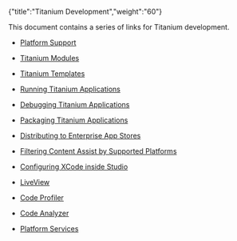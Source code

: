 {"title":"Titanium Development","weight":"60"} 

This document contains a series of links for Titanium development.

*   [Platform Support](/docs/appc/Axway_Appcelerator_Studio/Axway_Appcelerator_Studio_Guide/Titanium_Development/Platform_Support/)
    
*   [Titanium Modules](/docs/appc/Axway_Appcelerator_Studio/Axway_Appcelerator_Studio_Guide/Titanium_Development/Titanium_Modules/)
    
*   [Titanium Templates](/docs/appc/Axway_Appcelerator_Studio/Axway_Appcelerator_Studio_Guide/Titanium_Development/Titanium_Templates/)
    
*   [Running Titanium Applications](/docs/appc/Axway_Appcelerator_Studio/Axway_Appcelerator_Studio_Guide/Titanium_Development/Running_Titanium_Applications/)
    
*   [Debugging Titanium Applications](/docs/appc/Axway_Appcelerator_Studio/Axway_Appcelerator_Studio_Guide/Titanium_Development/Debugging_Titanium_Applications/)
    
*   [Packaging Titanium Applications](/docs/appc/Axway_Appcelerator_Studio/Axway_Appcelerator_Studio_Guide/Titanium_Development/Packaging_Titanium_Applications/)
    
*   [Distributing to Enterprise App Stores](/docs/appc/Axway_Appcelerator_Studio/Axway_Appcelerator_Studio_Guide/Titanium_Development/Distributing_to_Enterprise_App_Stores/)
    
*   [Filtering Content Assist by Supported Platforms](/docs/appc/Axway_Appcelerator_Studio/Axway_Appcelerator_Studio_Guide/Titanium_Development/Filtering_Content_Assist_by_Supported_Platforms/)
    
*   [Configuring XCode inside Studio](/docs/appc/Axway_Appcelerator_Studio/Axway_Appcelerator_Studio_Guide/Titanium_Development/Configuring_XCode_inside_Studio/)
    
*   [LiveView](/docs/appc/Axway_Appcelerator_Studio/Axway_Appcelerator_Studio_Guide/Titanium_Development/LiveView/)
    
*   [Code Profiler](/docs/appc/Axway_Appcelerator_Studio/Axway_Appcelerator_Studio_Guide/Titanium_Development/Code_Profiler/)
    
*   [Code Analyzer](/docs/appc/Axway_Appcelerator_Studio/Axway_Appcelerator_Studio_Guide/Titanium_Development/Code_Analyzer/)
    
*   [Platform Services](/docs/appc/Axway_Appcelerator_Studio/Axway_Appcelerator_Studio_Guide/Titanium_Development/Platform_Services/)